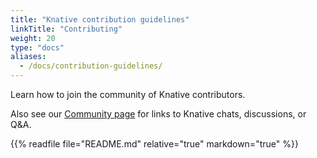 ```yaml
---
title: "Knative contribution guidelines"
linkTitle: "Contributing"
weight: 20
type: "docs"
aliases:
  - /docs/contribution-guidelines/
---
```


Learn how to join the community of Knative contributors.

Also see our [Community page](../community) for links to Knative chats,
discussions, or Q&A.

{{% readfile file="README.md" relative="true" markdown="true" %}}
